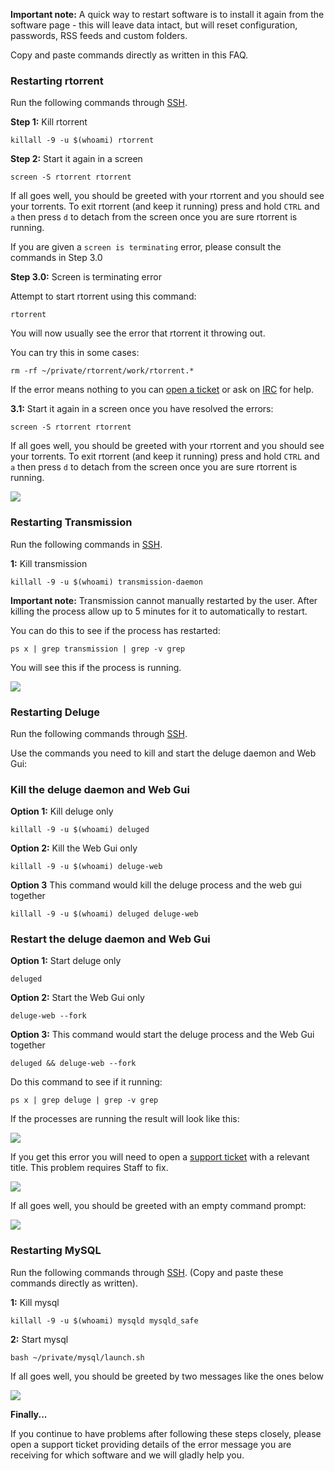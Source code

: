 
**Important note:** A quick way to restart software is to install it again from the software page - this will leave data intact, but will reset configuration, passwords, RSS feeds and custom folders.

Copy and paste commands directly as written in this FAQ.

### Restarting rtorrent

Run the following commands through [SSH](https://www.feralhosting.com/faq/view?question=12).

**Step 1:** Kill rtorrent
 
~~~
killall -9 -u $(whoami) rtorrent
~~~

**Step 2:** Start it again in a screen

~~~
screen -S rtorrent rtorrent
~~~

If all goes well, you should be greeted with your rtorrent  and you should see your torrents. To exit rtorrent (and keep it running) press and hold `CTRL` and `a` then press `d` to detach from the screen once you are sure rtorrent is running.

If you are given a `screen is terminating` error, please consult the commands in Step 3.0

**Step 3.0:** Screen is terminating error

Attempt to start rtorrent using this command:

~~~
rtorrent
~~~

You will now usually see the error that rtorrent it throwing out.
 
You can try this in some cases: 

~~~
rm -rf ~/private/rtorrent/work/rtorrent.*
~~~

If the error means nothing to you can [open a ticket](https://www.feralhosting.com/manager/tickets/new) or ask on [IRC](https://www.feralhosting.com/chat) for help.

**3.1:** Start it again in a screen once you have resolved the errors:

~~~
screen -S rtorrent rtorrent
~~~

If all goes well, you should be greeted with your rtorrent  and you should see your torrents. To exit rtorrent (and keep it running) press and hold `CTRL` and `a` then press `d` to detach from the screen once you are sure rtorrent is running.

![](https://raw.github.com/feralhosting/feralfilehosting/master/Feral%20Wiki/Installable%20software/Restarting%20-%20rtorrent%20-%20Deluge%20-%20Transmission%20-%20MySQL/1.png)

### Restarting Transmission

Run the following commands in [SSH](https://www.feralhosting.com/faq/view?question=12).

**1:** Kill transmission

~~~
killall -9 -u $(whoami) transmission-daemon
~~~

**Important note:**  Transmission cannot manually restarted by the user. After killing the process allow up to 5 minutes for it to automatically to restart.

You can do this to see if the process has restarted:

~~~
ps x | grep transmission | grep -v grep
~~~

You will see this if the process is running.

![](https://raw.github.com/feralhosting/feralfilehosting/master/Feral%20Wiki/Installable%20software/Restarting%20-%20rtorrent%20-%20Deluge%20-%20Transmission%20-%20MySQL/transmission.png)

### Restarting Deluge

Run the following commands through [ SSH](https://www.feralhosting.com/faq/view?question=12).

Use the commands you need to kill and start the deluge daemon and Web Gui:

### Kill the deluge daemon and Web Gui

**Option 1:** Kill deluge only

~~~
killall -9 -u $(whoami) deluged
~~~

**Option 2:** Kill the Web Gui only

~~~
killall -9 -u $(whoami) deluge-web
~~~

**Option 3** This command would kill the deluge process and the web gui together

~~~
killall -9 -u $(whoami) deluged deluge-web
~~~

### Restart the deluge daemon and Web Gui

**Option 1:** Start deluge only

~~~
deluged
~~~

**Option 2:** Start the Web Gui only

~~~
deluge-web --fork
~~~

**Option 3:** This command would start the deluge process and the Web Gui together

~~~
deluged && deluge-web --fork
~~~

Do this command to see if it running:

~~~
ps x | grep deluge | grep -v grep
~~~

If the processes are running the result will look like this:

![](https://raw.github.com/feralhosting/feralfilehosting/master/Feral%20Wiki/Installable%20software/Restarting%20-%20rtorrent%20-%20Deluge%20-%20Transmission%20-%20MySQL/deluge.png)

If you get this error you will need to open a [support ticket](https://www.feralhosting.com/manager/tickets/new) with a relevant title. This problem requires Staff to fix.

![](https://raw.github.com/feralhosting/feralfilehosting/master/Feral%20Wiki/Installable%20software/Restarting%20-%20rtorrent%20-%20Deluge%20-%20Transmission%20-%20MySQL/twisted.png)

If all goes well, you should be greeted with an empty command prompt:

![](https://raw.github.com/feralhosting/feralfilehosting/master/Feral%20Wiki/Installable%20software/Restarting%20-%20rtorrent%20-%20Deluge%20-%20Transmission%20-%20MySQL/3.png)

### Restarting MySQL

Run the following commands through [ SSH](https://www.feralhosting.com/faq/view?question=12). (Copy and paste these commands directly as written). 

**1:** Kill mysql

~~~
killall -9 -u $(whoami) mysqld mysqld_safe
~~~

**2:** Start mysql

~~~
bash ~/private/mysql/launch.sh
~~~

If all goes well, you should be greeted by two messages like the ones below

![](https://raw.github.com/feralhosting/feralfilehosting/master/Feral%20Wiki/Installable%20software/Restarting%20-%20rtorrent%20-%20Deluge%20-%20Transmission%20-%20MySQL/4.png)

**Finally...**

If you continue to have problems after following these steps closely, please open a support ticket providing details of the error message you are receiving for which software and we will gladly help you.




